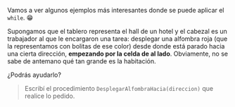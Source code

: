 Vamos a ver algunos ejemplos más interesantes donde se puede aplicar el `while`. :grin:

Supongamos que el tablero representa el hall de un hotel y el cabezal es un trabajador al que le encargaron una tarea: desplegar una alfombra roja (que la representamos con bolitas de ese color) desde donde está parado hacia una cierta dirección, **empezando por la celda de al lado**. Obviamente, no se sabe de antemano qué tan grande es la habitación.

¿Podrás ayudarlo?

> Escribí el procedimiento `DesplegarAlfombraHacia(direccion)` que realice lo pedido.